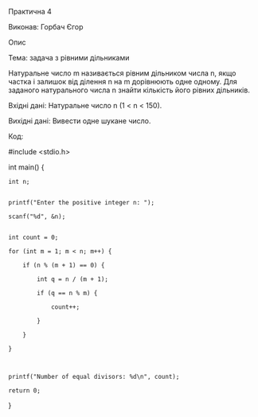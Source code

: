 Практична 4

Виконав: Горбач Єгор

Опис

Тема: задача з рівними дільниками

Натуральне число m називається рівним дільником числа n, якщо частка і залишок від ділення n на m дорівнюють одне одному. Для заданого натурального числа n знайти кількість його рівних дільників.

Вхідні дані: Натуральне число n (1 < n < 150).

Вихідні дані: Вивести одне шукане число.

Код:

#include <stdio.h>

int main() {
    
    int n;
   
    
    printf("Enter the positive integer n: ");
    
    scanf("%d", &n);

    
    int count = 0;
    
    for (int m = 1; m < n; m++) {
    
        if (n % (m + 1) == 0) {
        
            int q = n / (m + 1);
            
            if (q == n % m) {
            
                count++;
            
            }
      
        }
   
    }
    

    
    printf("Number of equal divisors: %d\n", count);
    
    return 0;

}
